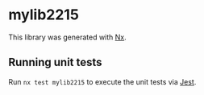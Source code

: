 # mylib2215

This library was generated with [Nx](https://nx.dev).

## Running unit tests

Run `nx test mylib2215` to execute the unit tests via [Jest](https://jestjs.io).
